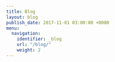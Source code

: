 ```yaml
---
title: Blog
layout: blog
publish_date: 2017-11-01 03:00:00 +0000
menu:
  navigation:
    identifier: _blog
    url: "/blog/"
    weight: 2
---
```

